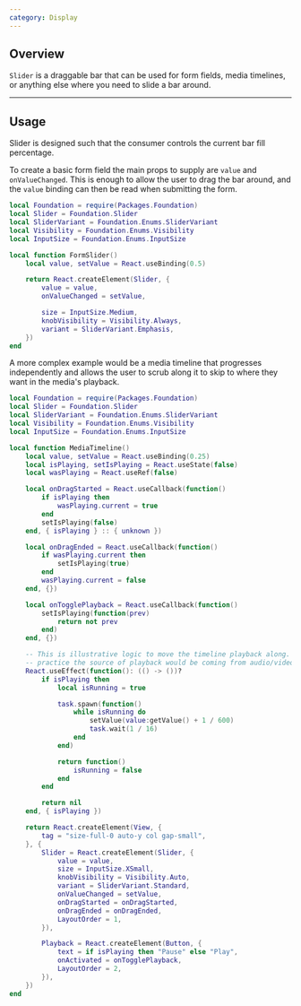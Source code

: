 ```yaml
---
category: Display
---
```


## Overview

`Slider` is a draggable bar that can be used for form fields, media timelines, or anything else where you need to slide a bar around.

---

## Usage

Slider is designed such that the consumer controls the current bar fill percentage.

To create a basic form field the main props to supply are `value` and `onValueChanged`. This is enough to allow the user to drag the bar around, and the `value` binding can then be read when submitting the form.

```lua
local Foundation = require(Packages.Foundation)
local Slider = Foundation.Slider
local SliderVariant = Foundation.Enums.SliderVariant
local Visibility = Foundation.Enums.Visibility
local InputSize = Foundation.Enums.InputSize

local function FormSlider()
	local value, setValue = React.useBinding(0.5)

	return React.createElement(Slider, {
		value = value,
		onValueChanged = setValue,

		size = InputSize.Medium,
		knobVisibility = Visibility.Always,
		variant = SliderVariant.Emphasis,
	})
end
```

A more complex example would be a media timeline that progresses independently and allows the user to scrub along it to skip to where they want in the media's playback.

```lua
local Foundation = require(Packages.Foundation)
local Slider = Foundation.Slider
local SliderVariant = Foundation.Enums.SliderVariant
local Visibility = Foundation.Enums.Visibility
local InputSize = Foundation.Enums.InputSize

local function MediaTimeline()
	local value, setValue = React.useBinding(0.25)
	local isPlaying, setIsPlaying = React.useState(false)
	local wasPlaying = React.useRef(false)

	local onDragStarted = React.useCallback(function()
		if isPlaying then
			wasPlaying.current = true
		end
		setIsPlaying(false)
	end, { isPlaying } :: { unknown })

	local onDragEnded = React.useCallback(function()
		if wasPlaying.current then
			setIsPlaying(true)
		end
		wasPlaying.current = false
	end, {})

	local onTogglePlayback = React.useCallback(function()
		setIsPlaying(function(prev)
			return not prev
		end)
	end, {})

	-- This is illustrative logic to move the timeline playback along. In
	-- practice the source of playback would be coming from audio/video
	React.useEffect(function(): (() -> ())?
		if isPlaying then
			local isRunning = true

			task.spawn(function()
				while isRunning do
					setValue(value:getValue() + 1 / 600)
					task.wait(1 / 16)
				end
			end)

			return function()
				isRunning = false
			end
		end

		return nil
	end, { isPlaying })

	return React.createElement(View, {
		tag = "size-full-0 auto-y col gap-small",
	}, {
		Slider = React.createElement(Slider, {
			value = value,
			size = InputSize.XSmall,
			knobVisibility = Visibility.Auto,
			variant = SliderVariant.Standard,
			onValueChanged = setValue,
			onDragStarted = onDragStarted,
			onDragEnded = onDragEnded,
			LayoutOrder = 1,
		}),

		Playback = React.createElement(Button, {
			text = if isPlaying then "Pause" else "Play",
			onActivated = onTogglePlayback,
			LayoutOrder = 2,
		}),
	})
end
